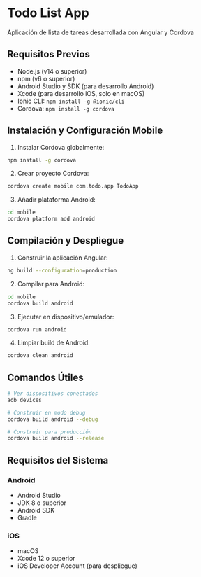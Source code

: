 # Todo List App

Aplicación de lista de tareas desarrollada con Angular y Cordova

## Requisitos Previos

- Node.js (v14 o superior)
- npm (v6 o superior)
- Android Studio y SDK (para desarrollo Android)
- Xcode (para desarrollo iOS, solo en macOS)
- Ionic CLI: `npm install -g @ionic/cli`
- Cordova: `npm install -g cordova`

## Instalación y Configuración Mobile

1. Instalar Cordova globalmente:

```bash
npm install -g cordova
```

2. Crear proyecto Cordova:

```bash
cordova create mobile com.todo.app TodoApp
```

3. Añadir plataforma Android:

```bash
cd mobile
cordova platform add android
```

## Compilación y Despliegue

1. Construir la aplicación Angular:

```bash
ng build --configuration=production
```

2. Compilar para Android:

```bash
cd mobile
cordova build android
```

3. Ejecutar en dispositivo/emulador:

```bash
cordova run android
```

4. Limpiar build de Android:

```bash
cordova clean android
```

## Comandos Útiles

```bash
# Ver dispositivos conectados
adb devices

# Construir en modo debug
cordova build android --debug

# Construir para producción
cordova build android --release
```

## Requisitos del Sistema

### Android

- Android Studio
- JDK 8 o superior
- Android SDK
- Gradle

### iOS

- macOS
- Xcode 12 o superior
- iOS Developer Account (para despliegue)
